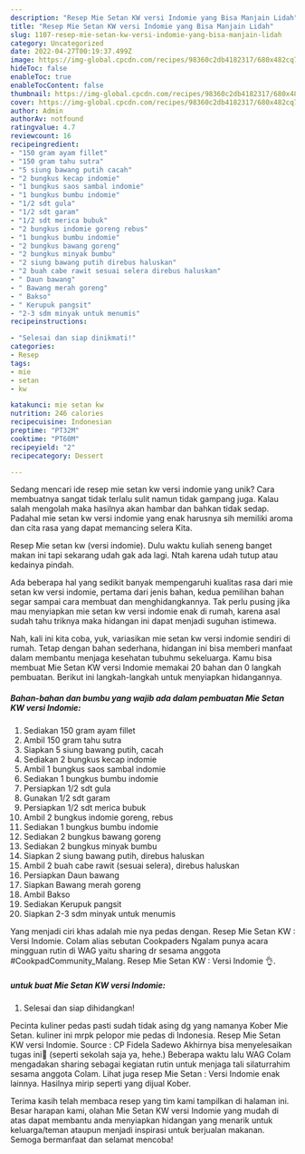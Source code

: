 ```yaml
---
description: "Resep Mie Setan KW versi Indomie yang Bisa Manjain Lidah"
title: "Resep Mie Setan KW versi Indomie yang Bisa Manjain Lidah"
slug: 1107-resep-mie-setan-kw-versi-indomie-yang-bisa-manjain-lidah
category: Uncategorized
date: 2022-04-27T00:19:37.499Z
image: https://img-global.cpcdn.com/recipes/98360c2db4182317/680x482cq70/mie-setan-kw-versi-indomie-foto-resep-utama.jpg
hideToc: false
enableToc: true
enableTocContent: false
thumbnail: https://img-global.cpcdn.com/recipes/98360c2db4182317/680x482cq70/mie-setan-kw-versi-indomie-foto-resep-utama.jpg
cover: https://img-global.cpcdn.com/recipes/98360c2db4182317/680x482cq70/mie-setan-kw-versi-indomie-foto-resep-utama.jpg
author: Admin
authorAv: notfound
ratingvalue: 4.7
reviewcount: 16
recipeingredient:
- "150 gram ayam fillet"
- "150 gram tahu sutra"
- "5 siung bawang putih cacah"
- "2 bungkus kecap indomie"
- "1 bungkus saos sambal indomie"
- "1 bungkus bumbu indomie"
- "1/2 sdt gula"
- "1/2 sdt garam"
- "1/2 sdt merica bubuk"
- "2 bungkus indomie goreng rebus"
- "1 bungkus bumbu indomie"
- "2 bungkus bawang goreng"
- "2 bungkus minyak bumbu"
- "2 siung bawang putih direbus haluskan"
- "2 buah cabe rawit sesuai selera direbus haluskan"
- " Daun bawang"
- " Bawang merah goreng"
- " Bakso"
- " Kerupuk pangsit"
- "2-3 sdm minyak untuk menumis"
recipeinstructions:

- "Selesai dan siap dinikmati!"
categories:
- Resep
tags:
- mie
- setan
- kw

katakunci: mie setan kw 
nutrition: 246 calories
recipecuisine: Indonesian
preptime: "PT32M"
cooktime: "PT60M"
recipeyield: "2"
recipecategory: Dessert

---
```





Sedang mencari ide resep mie setan kw versi indomie yang unik? Cara membuatnya sangat tidak terlalu sulit namun tidak gampang juga. Kalau salah mengolah maka hasilnya akan hambar dan bahkan tidak sedap. Padahal mie setan kw versi indomie yang enak harusnya sih memiliki aroma dan cita rasa yang dapat memancing selera Kita.





Resep Mie setan kw (versi indomie). Dulu waktu kuliah seneng banget makan ini tapi sekarang udah gak ada lagi. Ntah karena udah tutup atau kedainya pindah.

Ada beberapa hal yang sedikit banyak mempengaruhi kualitas rasa dari mie setan kw versi indomie, pertama dari jenis bahan, kedua pemilihan bahan segar sampai cara membuat dan menghidangkannya. Tak perlu pusing jika mau menyiapkan mie setan kw versi indomie enak di rumah, karena asal sudah tahu triknya maka hidangan ini dapat menjadi suguhan istimewa.






Nah, kali ini kita coba, yuk, variasikan mie setan kw versi indomie sendiri di rumah. Tetap dengan bahan sederhana, hidangan ini bisa memberi manfaat dalam membantu menjaga kesehatan tubuhmu sekeluarga. Kamu bisa membuat Mie Setan KW versi Indomie memakai 20 bahan dan 0 langkah pembuatan. Berikut ini langkah-langkah untuk menyiapkan hidangannya.

<!--inarticleads1-->

##### Bahan-bahan dan bumbu yang wajib ada dalam pembuatan Mie Setan KW versi Indomie:

1. Sediakan 150 gram ayam fillet
1. Ambil 150 gram tahu sutra
1. Siapkan 5 siung bawang putih, cacah
1. Sediakan 2 bungkus kecap indomie
1. Ambil 1 bungkus saos sambal indomie
1. Sediakan 1 bungkus bumbu indomie
1. Persiapkan 1/2 sdt gula
1. Gunakan 1/2 sdt garam
1. Persiapkan 1/2 sdt merica bubuk
1. Ambil 2 bungkus indomie goreng, rebus
1. Sediakan 1 bungkus bumbu indomie
1. Sediakan 2 bungkus bawang goreng
1. Sediakan 2 bungkus minyak bumbu
1. Siapkan 2 siung bawang putih, direbus haluskan
1. Ambil 2 buah cabe rawit (sesuai selera), direbus haluskan
1. Persiapkan  Daun bawang
1. Siapkan  Bawang merah goreng
1. Ambil  Bakso
1. Sediakan  Kerupuk pangsit
1. Siapkan 2-3 sdm minyak untuk menumis


Yang menjadi ciri khas adalah mie nya pedas dengan. Resep Mie Setan KW : Versi Indomie. Colam alias sebutan Cookpaders Ngalam punya acara mingguan rutin di WAG yaitu sharing dr sesama anggota #CookpadCommunity_Malang. Resep Mie Setan KW : Versi Indomie 👌. 

<!--inarticleads2-->

#####  untuk buat Mie Setan KW versi Indomie:


1. Selesai dan siap dihidangkan!

Pecinta kuliner pedas pasti sudah tidak asing dg yang namanya Kober Mie Setan. kuliner ini mrpk pelopor mie pedas di Indonesia. Resep Mie Setan KW versi Indomie. Source : CP Fidela Sadewo Akhirnya bisa menyelesaikan tugas ini🤭 (seperti sekolah saja ya, hehe.) Beberapa waktu lalu WAG Colam mengadakan sharing sebagai kegiatan rutin untuk menjaga tali silaturrahim sesama anggota Colam. Lihat juga resep Mie Setan : Versi Indomie enak lainnya. Hasilnya mirip seperti yang dijual Kober. 

Terima kasih telah membaca resep yang tim kami tampilkan di halaman ini. Besar harapan kami, olahan Mie Setan KW versi Indomie yang mudah di atas dapat membantu anda menyiapkan hidangan yang menarik untuk keluarga/teman ataupun menjadi inspirasi untuk berjualan makanan. Semoga bermanfaat dan selamat mencoba!
